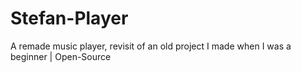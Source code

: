 # Stefan-Player
A remade music player, revisit of an old project I made when I was a beginner | Open-Source
